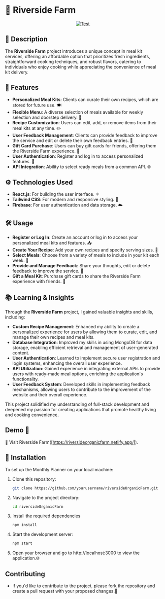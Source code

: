 # 🌾 Riverside Farm

<p align="center">
<a href="https://github.com/selenkarakaya/riversideOrganicFarm/actions/workflows/test.yml" target="_blank">
    <img src="https://github.com/selenkarakaya/riversideOrganicFarm/actions/workflows/test.yml/badge.svg" alt="Test">
</a>
</p>

## 📜 Description
The **Riverside Farm** project introduces a unique concept in meal kit services, offering an affordable option that prioritizes fresh ingredients, straightforward cooking techniques, and robust flavors, catering to individuals who enjoy cooking while appreciating the convenience of meal kit delivery.

## 🌟 Features
- **Personalized Meal Kits**: Clients can curate their own recipes, which are stored for future use. 🍽️
- **Flexible Menu**: A diverse selection of meals available for weekly selection and doorstep delivery. 🛵
- **Recipe Customization**: Users can edit, add, or remove items from their meal kits at any time. ✏️
- **User Feedback Management**: Clients can provide feedback to improve the service and edit or delete their own feedback entries. 📣
- **Gift Card Purchase**: Users can buy gift cards for friends, offering them the Riverside Farm experience. 🎁
- **User Authentication**: Register and log in to access personalized features. 🔐
- **API Integration**: Ability to select ready meals from a common API. 🌐

## ⚙️ Technologies Used
- **React.js**: For building the user interface. ⚛️
- **Tailwind CSS**: For modern and responsive styling. 🎨
- **Firebase**: For user authentication and data storage. ☁️

##  🛠️ Usage
- **Register or Log In**: Create an account or log in to access your personalized meal kits and features. 📥
- **Create Your Recipe**: Add your own recipes and specify serving sizes. 🍳
- **Select Meals**: Choose from a variety of meals to include in your kit each week. 📅
- **Provide and Manage Feedback**: Share your thoughts, edit or delete feedback to improve the service. 💬
- **Gift a Meal Kit**: Purchase gift cards to share the Riverside Farm experience with friends. 🎁

## 📚 Learning & Insights

Through the **Riverside Farm** project, I gained valuable insights and skills, including:

- **Custom Recipe Management**: Enhanced my ability to create a personalized experience for users by allowing them to curate, edit, and manage their own recipes and meal kits.
- **Database Integration**: Improved my skills in using MongoDB for data storage, enabling efficient retrieval and management of user-generated content.
- **User Authentication**: Learned to implement secure user registration and login systems, enhancing the overall user experience.
- **API Utilization**: Gained experience in integrating external APIs to provide users with ready-made meal options, enriching the application's functionality.
- **User Feedback System**: Developed skills in implementing feedback mechanisms, allowing users to contribute to the improvement of the website and their overall experience.

This project solidified my understanding of full-stack development and deepened my passion for creating applications that promote healthy living and cooking convenience.

## Demo 🔗
🌟 Visit Riverside Farm([https://riversideorganicfarm.netlify.app/]).

## 🚀 Installation
To set up the Monthly Planner on your local machine:

1. Clone this repository:
   ```bash
   git clone https://github.com/yourusername/riversideOrganicFarm.git
   ```
2. Navigate to the project directory:
   ```bash
   cd riversideOrganicFarm
   ```
3. Install the required dependencies
   ```bash
   npm install
   ```
5. Start the development server:
   ```bash
   npm start
   ``` 
6. Open your browser and go to http://localhost:3000 to view the application.🌐

## Contributing
- If you'd like to contribute to the project, please fork the repository and create a pull request with your proposed changes.🤝
